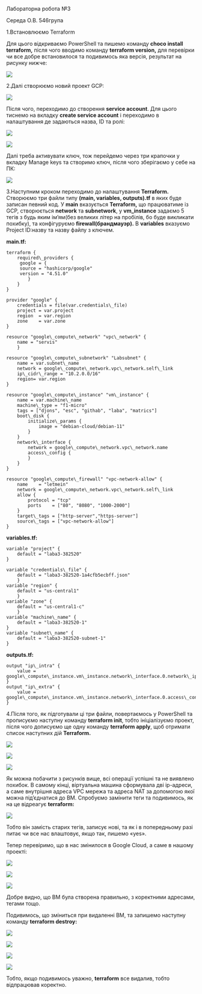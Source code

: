 ﻿Лабораторна робота №3

Середа О.В. 546група

1.Встановлюємо Terraform 

Для цього відкриваємо PowerShell та пишемо команду **choco install terraform,** після чого вводимо команду **terraform version,** для перевірки чи все добре встановилося та подивимось яка версія, результат на рисунку нижче:

![](Aspose.Words.48759d12-f1b1-4c7a-9772-6a508f29ada5.001.png)

2.Далі створюємо новий проект GCP:

![](Aspose.Words.48759d12-f1b1-4c7a-9772-6a508f29ada5.002.png)

Після чого, переходимо до створення **service account**. Для цього тиснемо на вкладку **create service account** і переходимо в налаштування де задаються назва, ID та ролі:

![](Aspose.Words.48759d12-f1b1-4c7a-9772-6a508f29ada5.003.png)

![](Aspose.Words.48759d12-f1b1-4c7a-9772-6a508f29ada5.004.png)

Далі треба активувати ключ, тож перейдемо через три крапочки у вкладку Manage keys та створимо ключ, після чого зберігаємо у себе на ПК: 

![](Aspose.Words.48759d12-f1b1-4c7a-9772-6a508f29ada5.005.png)

3.Наступним кроком переходимо до налаштування **Terraform.** Створюємо три файли типу **(main, variables, outputs).tf** в яких буде записан певний код. У **main** вказується **Terraform,** що працюватиме із GCP, створюється  **network** та **subnetwork**, у **vm\_instance** задаємо 5 тегів з будь яким ім’ям(без великих літер на пробілів, бо буде викликати похибку), та конфігуруємо **firewall(брандмауэр).** В **variables** вказуємо Project ID:назву та назву файлу з ключем. 

**main.tf:**
```
terraform {
	required\_providers {
	 google = {
	 source = "hashicorp/google"
	 version = "4.51.0"
		}
	}
}

provider "google" {
	credentials = file(var.credentials\_file)
	project = var.project
	region  = var.region
	zone    = var.zone
}

resource "google\_compute\_network" "vpc\_network" {
	name = "servis"
	}

resource "google\_compute\_subnetwork" "Labsubnet" {
	name = var.subnet\_name
	network = google\_compute\_network.vpc\_network.self\_link
	ip\_cidr\_range = "10.2.0.0/16"
	region= var.region
}

resource "google\_compute\_instance" "vm\_instance" {
	name = var.machine\_name
	machine\_type = "f1-micro"
	tags = ["djons", "esc", "githab", "laba", "matrics"]
	boot\_disk {
		initialize\_params {
			image = "debian-cloud/debian-11"
		}
	}
	network\_interface {
		network = google\_compute\_network.vpc\_network.name
		access\_config {
		}
	}
}

resource "google\_compute\_firewall" "vpc-network-allow" {
	name    = "letmein"
	network = google\_compute\_network.vpc\_network.self\_link
	allow {
		protocol = "tcp"
		ports    = ["80", "8080", "1000-2000"]
	}
	target\_tags = ["http-server","https-server"]
	source\_tags = ["vpc-network-allow"]
}
```
**variables.tf:**
```
variable "project" {
	default = "laba3-382520"
}

variable "credentials\_file" {
	default = "laba3-382520-1a4cfb5ecbff.json"
	}
variable "region" {
	default = "us-central1"
	}
variable "zone" {
	default = "us-central1-c"
	}
variable "machine\_name" {
	default = "laba3-382520-1"
}
variable "subnet\_name" {
	default = "laba3-382520-subnet-1"
}
```
**outputs.tf:**
```
output "ip\_intra" {
	value = google\_compute\_instance.vm\_instance.network\_interface.0.network\_ip
}
output "ip\_extra" {
	value = google\_compute\_instance.vm\_instance.network\_interface.0.access\_config.0.nat\_ip
}
```
4.Після того, як підготували ці три файли, повертаємось у PowerShell та прописуємо наступну команду **terraform init**, тобто ініціалізуємо проект, після чого дописуємо ще одну команду **terraform apply**, щоб отримати список наступних дій **Terraform.**

![](Aspose.Words.48759d12-f1b1-4c7a-9772-6a508f29ada5.006.png)

![](Aspose.Words.48759d12-f1b1-4c7a-9772-6a508f29ada5.007.png)

![](Aspose.Words.48759d12-f1b1-4c7a-9772-6a508f29ada5.008.png)

Як можна побачити з рисунків вище, всі операції успішні та не виявлено похибок. В самому кінці, віртуальна машина сформувала дві ір-адреси, а саме внутрішня адреса VPC мережа та адреса NAT за допомогою якої можна  під’єднатися до ВМ. Спробуємо замінити теги та подивимось, як на це відреагує **terraform:**

![](Aspose.Words.48759d12-f1b1-4c7a-9772-6a508f29ada5.009.png)

Тобто він замість старих тегів, записує нові, та як і в попередньому разі питає чи все нас влаштовує, якщо так, пишемо «yes». 

Тепер перевіримо, що в нас змінилося в Google Cloud, а саме в нашому проекті: 

![](Aspose.Words.48759d12-f1b1-4c7a-9772-6a508f29ada5.010.png)

![](Aspose.Words.48759d12-f1b1-4c7a-9772-6a508f29ada5.011.png)

![](Aspose.Words.48759d12-f1b1-4c7a-9772-6a508f29ada5.012.png)

Добре видно, що ВМ була створена правильно, з коректними адресами, тегами тощо. 

Подивимось, що зміниться при видаленні ВМ, та запишемо наступну команду **terraform destroy:**

![](Aspose.Words.48759d12-f1b1-4c7a-9772-6a508f29ada5.013.png)

![](Aspose.Words.48759d12-f1b1-4c7a-9772-6a508f29ada5.014.png)

![](Aspose.Words.48759d12-f1b1-4c7a-9772-6a508f29ada5.015.png)

![](Aspose.Words.48759d12-f1b1-4c7a-9772-6a508f29ada5.016.png)

Тобто, якщо подивимось уважно, **terraform** все видалив, тобто відпрацював коректно.
